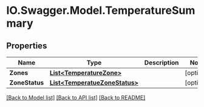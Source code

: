 # IO.Swagger.Model.TemperatureSummary
## Properties

Name | Type | Description | Notes
------------ | ------------- | ------------- | -------------
**Zones** | [**List&lt;TemperatureZone&gt;**](TemperatureZone.md) |  | [optional] 
**ZoneStatus** | [**List&lt;TemperatueZoneStatus&gt;**](TemperatueZoneStatus.md) |  | [optional] 

[[Back to Model list]](../README.md#documentation-for-models) [[Back to API list]](../README.md#documentation-for-api-endpoints) [[Back to README]](../README.md)

